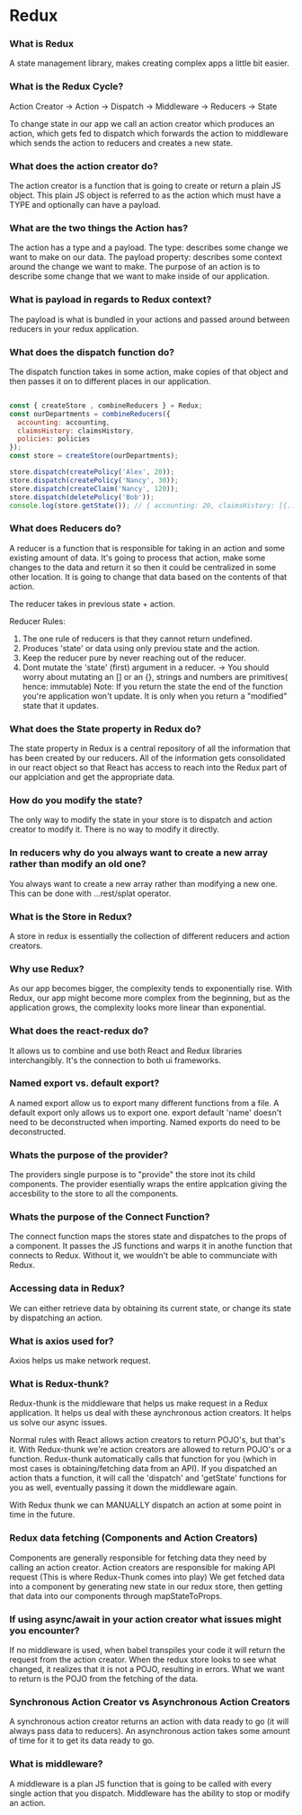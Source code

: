 # Redux

### What is Redux
A state management library, makes creating complex apps a little bit easier.

### What is the Redux Cycle?
Action Creator -> Action -> Dispatch -> Middleware -> Reducers -> State

To change state in our app we call an action creator which produces an action, which gets fed to dispatch which forwards the action to middleware which sends the action to reducers and creates a new state. 

### What does the action creator do?
The action creator is a function that is going to create or return a plain JS object. 
This plain JS object is referred to as the action which must have a TYPE and optionally can have a payload.

### What are the two things the Action has?
The action has a type and a payload. The type: describes some change we want to make on our data.
The payload property: describes some context around the change we want to make. 
The purpose of an action is to describe some change that we want to make inside of our application.

### What is payload in regards to Redux context?
The payload is what is bundled in your actions and passed around between reducers in your redux application.

### What does the dispatch function do?
The dispatch function takes in some action, make copies of that object and then passes it on to different places in our application. 

```js

const { createStore , combineReducers } = Redux;
const ourDepartments = combineReducers({
  accounting: accounting,
  claimsHistory: claimsHistory,
  policies: policies
});
const store = createStore(ourDepartments);

store.dispatch(createPolicy('Alex', 20));
store.dispatch(createPolicy('Nancy', 30));
store.dispatch(createClaim('Nancy', 120));
store.dispatch(deletePolicy('Bob'));
console.log(store.getState()); // { accounting: 20, claimsHistory: [{...}], policies: ["Alex", "Nancy"]}
```

### What does Reducers do?
A reducer is a function that is responsible for taking in an action and some existing amount of data. It's going to process that action, make some changes to the data and return it so then it could be centralized in some other location.
It is going to change that data based on the contents of that action.

The reducer takes in previous state + action.

Reducer Rules:
1. The one rule of reducers is that they cannot return undefined.
2. Produces 'state' or data using only previou state and the action.
3. Keep the reducer pure by never reaching out of the reducer.
4. Dont mutate the 'state' (first) argument in a reducer.
    -> You should worry about mutating an [] or an {}, strings and numbers are primitives( hence: immutable)
    Note: If you return the state the end of the function you're application won't update. It is only when you return a "modified" state that it updates.

### What does the State property in Redux do?
The state property in Redux is a central repository of all the information that has been created by our reducers. All of the information gets consolidated in our react object so that React has access to reach into the Redux part of our applciation and get the appropriate data. 

### How do you modify the state?
The only way to modify the state in your store is to dispatch and action creator to modify it. There is no way to modify it directly. 

### In reducers why do you always want to create a new array rather than modify an old one?
You always want to create a new array rather than modifying a new one. This can be done with ...rest/splat operator.

### What is the Store in Redux?
A store in redux is essentially the collection of different reducers and action creators.

### Why use Redux?
As our app becomes bigger, the complexity tends to exponentially rise. With Redux, our app might become more complex from the beginning, but as the application grows, the complexity looks more linear than exponential. 

### What does the react-redux do?
It allows us to combine and use both React and Redux libraries interchangibly. It's the connection to both ui frameworks.

### Named export vs. default export?
A named export allow us to export many different functions from a file. A default export only allows us to export one. export default 'name' doesn't need to be deconstructed when importing. Named exports do need to be deconstructed.

### Whats the purpose of the provider?
The providers single purpose is to "provide" the store inot its child components. The provider esentially wraps the entire applcation giving the accesbility to the store to all the components. 

### Whats the purpose of the Connect Function?
The connect function maps the stores state and dispatches to the props of a component. It passes the JS functions and warps it in anothe function that connects to Redux. Without it, we wouldn't be able to communciate with Redux. 

### Accessing data in Redux?
We can either retrieve data by obtaining its current state, or change its state by dispatching an action.

### What is axios used for?
Axios helps us make network request. 

### What is Redux-thunk?
Redux-thunk is the middleware that helps us make request in a Redux application. It helps us deal with these aynchronous action creators. It helps us solve our async issues. 

Normal rules with React allows action creators to return POJO's, but that's it. 
With Redux-thunk we're action creators are allowed to return POJO's or a function. Redux-thunk automatically calls that function for you (which in most cases is obtaining/fetching data from an API). If you dispatched an action thats a function, it will call the 'dispatch' and 'getState' functions for you as well, eventually passing it down the middleware again.

With Redux thunk we can MANUALLY dispatch an action at some point in time in the future. 

### Redux data fetching (Components and Action Creators)
Components are generally responsible for fetching data they need by calling an action creator. 
Action creators are responsible for making API request (This is where Redux-Thunk comes into play)
We get fetched data into a component by generating new state in our redux store, then getting that data into our components through mapStateToProps.

### If using async/await in your action creator what issues might you encounter?
If no middleware is used, when babel transpiles your code it will return the request from the action creator. When the redux store looks to see what changed, it realizes that it is not a POJO, resulting in errors. What we want to return is the POJO from the fetching of the data. 

### Synchronous Action Creator vs Asynchronous Action Creators
A synchronous action creator returns an action with data ready to go (it will always pass data to reducers).
An asynchronous action takes some amount of time for it to get its data ready to go.

### What is middleware?
A middleware is a plan JS function that is going to be called with every single action that you dispatch. Middleware has the ability to stop or modify an action.